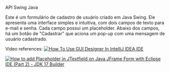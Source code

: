 API Swing Java 

Este é um formulário de cadastro de usuário criado em Java Swing. Ele apresenta uma interface simples e intuitiva, com dois campos de texto para e-mail e senha. Cada campo possui um placeholder. Abaixo dos campos, há um botão de "Cadastrar" que aciona um pop-up com uma mensagem de usuário cadastrado.

Video references:
[![How To Use GUI Designer In IntelliJ IDEA IDE](https://www.youtube.com/watch?v=whF_Qm1epQ8.jpg)](https://www.youtube.com/watch?v=whF_Qm1epQ8)

[![How to add Placeholder in JTextfield on Java JFrame Form with Eclipse IDE (Part 2) - JDK 17 Builder](https://www.youtube.com/watch?v=6fC4g2T801s.jpg)](https://www.youtube.com/watch?v=6fC4g2T801s)
